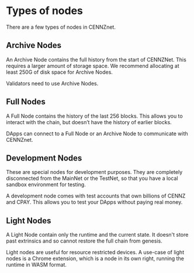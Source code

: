 # Types of nodes

There are a few types of nodes in CENNZnet.

## Archive Nodes

An Archive Node contains the full history from the start of CENNZNet. This requires a larger amount of storage space. We recommend allocating at least 250G of disk space for Archive Nodes.

Validators need to use Archive Nodes.

## Full Nodes

A Full Node contains the history of the last 256 blocks. This allows you to interact with the chain, but doesn’t have the history of earlier blocks.

DApps can connect to a Full Node or an Archive Node to communicate with CENNZnet.

## Development Nodes

These are special nodes for development purposes. They are completely disconnected from the MainNet or the TestNet, so that you have a local sandbox environment for testing.

A development node comes with test accounts that own billions of CENNZ and CPAY. This allows you to test your DApps without paying real money.


## Light Nodes

A Light Node contain only the runtime and the current state. It doesn't store past extrinsics and so cannot restore the full chain from genesis. 

Light nodes are useful for resource restricted devices. A use-case of light nodes is a Chrome extension, which is a node in its own right, running the runtime in WASM format.